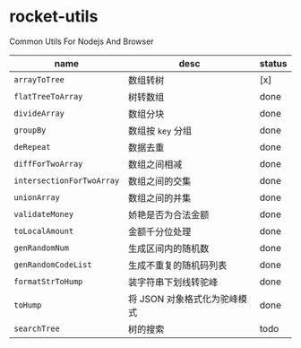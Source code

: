 # rocket-utils

Common Utils For Nodejs And Browser

| name                      | desc                         | status |
| ------------------------- | ---------------------------- | ------ |
| `arrayToTree`             | 数组转树                     | [x]   |
| `flatTreeToArray`         | 树转数组                     | done   |
| `divideArray`             | 数组分块                     | done   |
| `groupBy`                 | 数组按 `key` 分组            | done   |
| `deRepeat`                | 数据去重                     | done   |
| `diffForTwoArray`         | 数组之间相减                 | done   |
| `intersectionForTwoArray` | 数组之间的交集               | done   |
| `unionArray`              | 数组之间的并集               | done   |
| `validateMoney`           | 娇艳是否为合法金额           | done   |
| `toLocalAmount`           | 金额千分位处理               | done   |
| `genRandomNum`            | 生成区间内的随机数           | done   |
| `genRandomCodeList`       | 生成不重复的随机码列表       | done   |
| `formatStrToHump`         | 装字符串下划线转驼峰         | done   |
| `toHump`                  | 将 JSON 对象格式化为驼峰模式 | done   |
| `searchTree`              | 树的搜索                     | todo   |